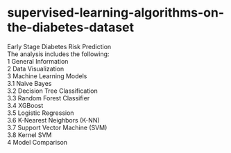 # supervised-learning-algorithms-on-the-diabetes-dataset
Early Stage Diabetes Risk Prediction <br />
The analysis includes the following: <br />
1  General Information <br />
2  Data Visualization <br />
3  Machine Learning Models <br />
3.1  Naive Bayes <br />
3.2  Decision Tree Classification <br />
3.3  Random Forest Classifier <br />
3.4  XGBoost <br />
3.5  Logistic Regression <br />
3.6  K-Nearest Neighbors (K-NN) <br />
3.7  Support Vector Machine (SVM) <br />
3.8  Kernel SVM <br />
4  Model Comparison <br />
